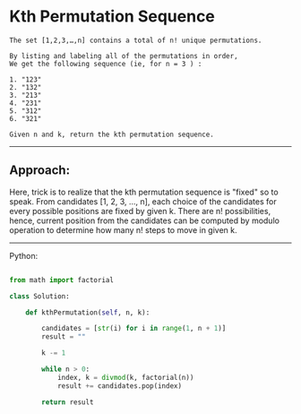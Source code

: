 # Kth Permutation Sequence

    The set [1,2,3,…,n] contains a total of n! unique permutations.

    By listing and labeling all of the permutations in order,
    We get the following sequence (ie, for n = 3 ) :

    1. "123"
    2. "132"
    3. "213"
    4. "231"
    5. "312"
    6. "321"

    Given n and k, return the kth permutation sequence.

---

## Approach:

Here, trick is to realize that the kth permutation sequence is "fixed" so to
speak. From candidates [1, 2, 3, ..., n], each choice of the candidates for
every possible positions are fixed by given k. There are n! possibilities,
hence, current position from the candidates can be computed by modulo
operation to determine how many n! steps to move in given k.

---

Python:

```python

from math import factorial

class Solution:

    def kthPermutation(self, n, k):

        candidates = [str(i) for i in range(1, n + 1)]
        result = ""

        k -= 1

        while n > 0:
            index, k = divmod(k, factorial(n))
            result += candidates.pop(index)

        return result
```
